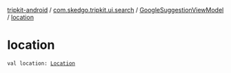 [tripkit-android](../../index.md) / [com.skedgo.tripkit.ui.search](../index.md) / [GoogleSuggestionViewModel](index.md) / [location](./location.md)

# location

`val location: `[`Location`](../../com.skedgo.tripkit.common.model/-location/index.md)